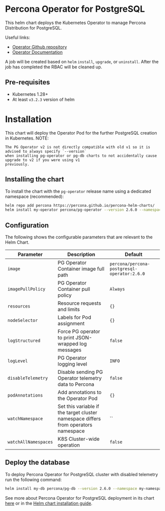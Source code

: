 # Percona Operator for PostgreSQL
This helm chart deploys the Kubernetes Operator to manage Percona Distribution for PostgreSQL.

Useful links:
- [Operator Github repository](https://github.com/percona/percona-postgresql-operator/)
- [Operator Documentation](https://www.percona.com/doc/kubernetes-operator-for-postgresql/index.html)

A job will be created based on `helm` `install`, `upgrade`, or `uninstall`. After the
job has completed the RBAC will be cleaned up.

## Pre-requisites
* Kubernetes 1.28+
* At least `v3.2.3` version of helm

# Installation
This chart will deploy the Operator Pod for the further PostgreSQL creation in Kubernetes.
NOTE:
```
The PG Operator v2 is not directly compatible with old v1 so it is advised to always specify `--version`
when installing pg-operator or pg-db charts to not accidentally cause upgrade to v2 if you were using v1
previously.
```

## Installing the chart
To install the chart with the `pg-operator` release name using a dedicated namespace (recommended):

```sh
helm repo add percona https://percona.github.io/percona-helm-charts/
helm install my-operator percona/pg-operator --version 2.6.0 --namespace my-namespace --create-namespace
```

## Configuration
The following shows the configurable parameters that are relevant to the Helm
Chart.

| Parameter            | Description                                                                        | Default                                     |
| -------------------- | ---------------------------------------------------------------------------------- | ------------------------------------------- |
| `image`              | PG Operator Container image full path                                              | `percona/percona-postgresql-operator:2.6.0` |
| `imagePullPolicy`    | PG Operator Container pull policy                                                  | `Always`                                    |
| `resources`          | Resource requests and limits                                                       | `{}`                                        |
| `nodeSelector`       | Labels for Pod assignment                                                          | `{}`                                        |
| `logStructured`      | Force PG operator to print JSON-wrapped log messages                               | `false`                                     |
| `logLevel`           | PG Operator logging level                                                          | `INFO`                                      |
| `disableTelemetry`   | Disable sending PG Operator telemetry data to Percona                              | `false`                                     |
| `podAnnotations`     | Add annotations to the Operator Pod                                                | `{}`                                        |
| `watchNamespace`     | Set this variable if the target cluster namespace differs from operators namespace | ``                                          |
| `watchAllNamespaces` | K8S Cluster-wide operation                                                         | `false`                                     |

## Deploy the database
To deploy Percona Operator for PostgreSQL cluster with disabled telemetry run the following command:

```sh
helm install my-db percona/pg-db --version 2.6.0 --namespace my-namespace
```

See more about Percona Operator for PostgreSQL deployment in its chart [here](https://github.com/percona/percona-helm-charts/tree/main/charts/pg-db) or in the [Helm chart installation guide](https://www.percona.com/doc/kubernetes-operator-for-postgresql/helm.html).

